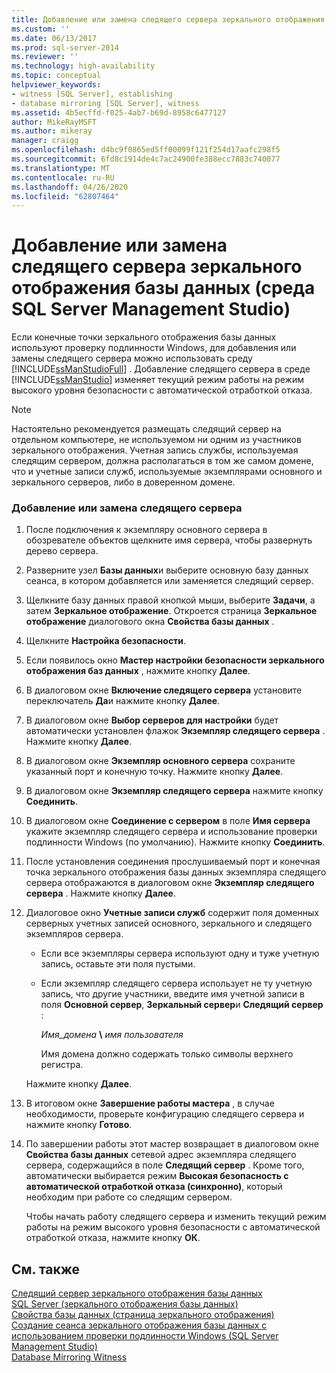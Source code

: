 ```yaml
---
title: Добавление или замена следящего сервера зеркального отображения базы данных (среда SQL Server Management Studio) | Документы Майкрософт
ms.custom: ''
ms.date: 06/13/2017
ms.prod: sql-server-2014
ms.reviewer: ''
ms.technology: high-availability
ms.topic: conceptual
helpviewer_keywords:
- witness [SQL Server], establishing
- database mirroring [SQL Server], witness
ms.assetid: 4b5ecffd-f025-4ab7-b69d-8958c6477127
author: MikeRayMSFT
ms.author: mikeray
manager: craigg
ms.openlocfilehash: d4bc9f0865ed5ff00099f121f254d17aafc298f5
ms.sourcegitcommit: 6fd8c1914de4c7ac24900fe388ecc7883c740077
ms.translationtype: MT
ms.contentlocale: ru-RU
ms.lasthandoff: 04/26/2020
ms.locfileid: "62807464"
---
```

# <a name="add-or-replace-a-database-mirroring-witness-sql-server-management-studio"></a>Добавление или замена следящего сервера зеркального отображения базы данных (среда SQL Server Management Studio)
  Если конечные точки зеркального отображения базы данных используют проверку подлинности Windows, для добавления или замены следящего сервера можно использовать среду [!INCLUDE[ssManStudioFull](../../includes/ssmanstudiofull-md.md)] . Добавление следящего сервера в среде [!INCLUDE[ssManStudio](../../includes/ssmanstudio-md.md)] изменяет текущий режим работы на режим высокого уровня безопасности с автоматической отработкой отказа.  
  
> [!NOTE]  
>  Настоятельно рекомендуется размещать следящий сервер на отдельном компьютере, не используемом ни одним из участников зеркального отображения. Учетная запись службы, используемая следящим сервером, должна располагаться в том же самом домене, что и учетные записи служб, используемые экземплярами основного и зеркального серверов, либо в доверенном домене.  
  
### <a name="to-add-or-replace-a-witness"></a>Добавление или замена следящего сервера  
  
1.  После подключения к экземпляру основного сервера в обозревателе объектов щелкните имя сервера, чтобы развернуть дерево сервера.  
  
2.  Разверните узел **Базы данных**и выберите основную базу данных сеанса, в котором добавляется или заменяется следящий сервер.  
  
3.  Щелкните базу данных правой кнопкой мыши, выберите **Задачи**, а затем **Зеркальное отображение**. Откроется страница **Зеркальное отображение** диалогового окна **Свойства базы данных** .  
  
4.  Щелкните **Настройка безопасности**.  
  
5.  Если появилось окно **Мастер настройки безопасности зеркального отображения баз данных** , нажмите кнопку **Далее**.  
  
6.  В диалоговом окне **Включение следящего сервера** установите переключатель **Да**и нажмите кнопку **Далее**.  
  
7.  В диалоговом окне **Выбор серверов для настройки** будет автоматически установлен флажок **Экземпляр следящего сервера** . Нажмите кнопку **Далее**.  
  
8.  В диалоговом окне **Экземпляр основного сервера** сохраните указанный порт и конечную точку. Нажмите кнопку **Далее**.  
  
9. В диалоговом окне **Экземпляр следящего сервера** нажмите кнопку **Соединить**.  
  
10. В диалоговом окне **Соединение с сервером** в поле **Имя сервера** укажите экземпляр следящего сервера и использование проверки подлинности Windows (по умолчанию). Нажмите кнопку **Соединить**.  
  
11. После установления соединения прослушиваемый порт и конечная точка зеркального отображения базы данных экземпляра следящего сервера отображаются в диалоговом окне **Экземпляр следящего сервера** . Нажмите кнопку **Далее**.  
  
12. Диалоговое окно **Учетные записи служб** содержит поля доменных серверных учетных записей основного, зеркального и следящего экземпляров сервера.  
  
    -   Если все экземпляры сервера используют одну и туже учетную запись, оставьте эти поля пустыми.  
  
    -   Если экземпляр следящего сервера использует не ту учетную запись, что другие участники, введите имя учетной записи в поля **Основной сервер**, **Зеркальный сервер**и **Следящий сервер** :  
  
         *Имя_домена* **\\** *имя пользователя*  
  
         Имя домена должно содержать только символы верхнего регистра.  
  
     Нажмите кнопку **Далее**.  
  
13. В итоговом окне **Завершение работы мастера** , в случае необходимости, проверьте конфигурацию следящего сервера и нажмите кнопку **Готово**.  
  
14. По завершении работы этот мастер возвращает в диалоговом окне **Свойства базы данных** сетевой адрес экземпляра следящего сервера, содержащийся в поле **Следящий сервер** . Кроме того, автоматически выбирается режим **Высокая безопасность с автоматической отработкой отказа (синхронно)**, который необходим при работе со следящим сервером.  
  
     Чтобы начать работу следящего сервера и изменить текущий режим работы на режим высокого уровня безопасности с автоматической отработкой отказа, нажмите кнопку **ОК**.  
  
## <a name="see-also"></a>См. также  
 [Следящий сервер зеркального отображения базы данных](database-mirroring-witness.md)   
 [SQL Server &#40;зеркального отображения базы данных&#41;](database-mirroring-sql-server.md)   
 [Свойства базы данных &#40;страница зеркального отображения&#41;](../../relational-databases/databases/database-properties-mirroring-page.md)   
 [Создание сеанса зеркального отображения базы данных с использованием проверки подлинности Windows &#40;SQL Server Management Studio&#41;](establish-database-mirroring-session-windows-authentication.md)   
 [Database Mirroring Witness](database-mirroring-witness.md)  
  
  

